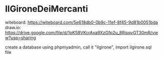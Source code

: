 # IlGironeDeiMercanti

witeboard: https://witeboard.com/5e618db0-0b9c-11ef-8f45-9d81b0051bda
draw.io: https://drive.google.com/file/d/1pK58VKcrAxa9XzGfp2u_8RisqvGT30mR/view?usp=sharing

create a database using phpmyadmin, call it "ilgirone", import ilgirone.sql file

